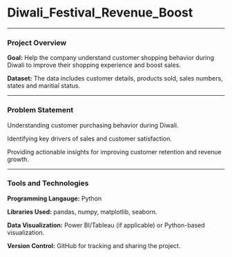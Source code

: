 # Diwali_Festival_Revenue_Boost
<hr>
<h3>Project Overview</h3>
<p><b>Goal:</b> Help the company understand customer shopping behavior during Diwali to improve their shopping experience and boost sales.</p>
<p><b>Dataset:</b> The data includes customer details, products sold, sales numbers, states and maritial status.</p>
<hr>
<h3>Problem Statement</h3>
<p>Understanding customer purchasing behavior during Diwali.</p>
<p>Identifying key drivers of sales and customer satisfaction.</p>
<p>Providing actionable insights for improving customer retention and revenue growth.</p>
<hr>
<h3>Tools and Technologies</h3>
<p><b>Programming Langauge:</b> Python</p>
<p><b>Libraries Used:</b> pandas, numpy, matplotlib, seaborn. </p>
<p><b>Data Visualization:</b> Power BI/Tableau (if applicable) or Python-based visualization.</p>
<p><b>Version Control:</b> GitHub for tracking and sharing the project.</p>
